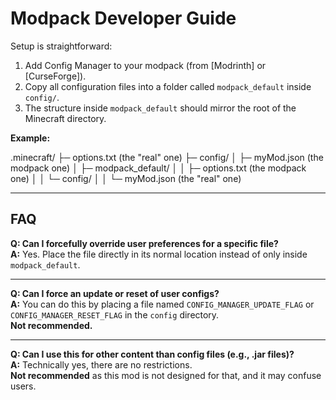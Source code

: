 # Modpack Developer Guide

Setup is straightforward:
1. Add Config Manager to your modpack (from [Modrinth] or [CurseForge]).
2. Copy all configuration files into a folder called `modpack_default` inside `config/`.
3. The structure inside `modpack_default` should mirror the root of the Minecraft directory.

**Example:**

.minecraft/
├─ options.txt (the "real" one)
├─ config/
│ ├─ myMod.json (the modpack one)
│ ├─ modpack_default/
│ │ ├─ options.txt (the modpack one)
│ │ └─ config/
│ │ └─ myMod.json (the "real" one)

---

## FAQ

**Q: Can I forcefully override user preferences for a specific file?**  
**A:** Yes. Place the file directly in its normal location instead of only inside `modpack_default`.

---

**Q: Can I force an update or reset of user configs?**  
**A:** You can do this by placing a file named `CONFIG_MANAGER_UPDATE_FLAG` or `CONFIG_MANAGER_RESET_FLAG` in the `config` directory.  
**Not recommended.**

---

**Q: Can I use this for other content than config files (e.g., .jar files)?**  
**A:** Technically yes, there are no restrictions.  
**Not recommended** as this mod is not designed for that, and it may confuse users.